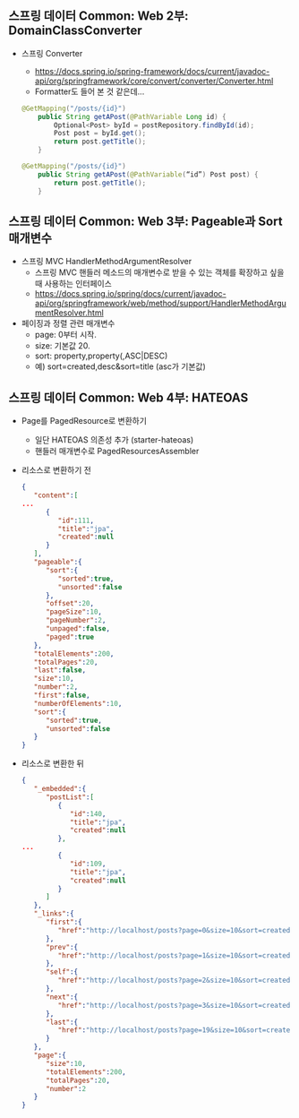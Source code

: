 ## 스프링 데이터 Common: Web 2부: DomainClassConverter
- 스프링 Converter
    * https://docs.spring.io/spring-framework/docs/current/javadoc-api/org/springframework/core/convert/converter/Converter.html
    * Formatter도 들어 본 것 같은데...

    ```java
    @GetMapping("/posts/{id}")
        public String getAPost(@PathVariable Long id) {
            Optional<Post> byId = postRepository.findById(id);
            Post post = byId.get();
            return post.getTitle();
        }
    ```
  
    ```java
    @GetMapping("/posts/{id}")
        public String getAPost(@PathVariable(“id”) Post post) {
            return post.getTitle();
        }
    ```

## 스프링 데이터 Common: Web 3부: Pageable과 Sort 매개변수
- 스프링 MVC HandlerMethodArgumentResolver
  * 스프링 MVC 핸들러 메소드의 매개변수로 받을 수 있는 객체를 확장하고 싶을 때 사용하는 인터페이스
  * https://docs.spring.io/spring/docs/current/javadoc-api/org/springframework/web/method/support/HandlerMethodArgumentResolver.html
- 페이징과 정렬 관련 매개변수
  * page: 0부터 시작.
  * size: 기본값 20.
  * sort: property,property(,ASC|DESC)
  * 예) sort=created,desc&sort=title (asc가 기본값)

## 스프링 데이터 Common: Web 4부: HATEOAS
- Page를 PagedResource로 변환하기
  * 일단 HATEOAS 의존성 추가 (starter-hateoas)
  * 핸들러 매개변수로 PagedResourcesAssembler
- 리소스로 변환하기 전

  ```json
  {  
     "content":[  
  ...
        {  
           "id":111,
           "title":"jpa",
           "created":null
        }
     ],
     "pageable":{  
        "sort":{  
           "sorted":true,
           "unsorted":false
        },
        "offset":20,
        "pageSize":10,
        "pageNumber":2,
        "unpaged":false,
        "paged":true
     },
     "totalElements":200,
     "totalPages":20,
     "last":false,
     "size":10,
     "number":2,
     "first":false,
     "numberOfElements":10,
     "sort":{  
        "sorted":true,
        "unsorted":false
     }
  }
  
  ```

- 리소스로 변환한 뒤

  ```json
  {  
     "_embedded":{  
        "postList":[  
           {  
              "id":140,
              "title":"jpa",
              "created":null
           },
  ...
           {  
              "id":109,
              "title":"jpa",
              "created":null
           }
        ]
     },
     "_links":{  
        "first":{  
           "href":"http://localhost/posts?page=0&size=10&sort=created,desc&sort=title,asc"
        },
        "prev":{  
           "href":"http://localhost/posts?page=1&size=10&sort=created,desc&sort=title,asc"
        },
        "self":{  
           "href":"http://localhost/posts?page=2&size=10&sort=created,desc&sort=title,asc"
        },
        "next":{  
           "href":"http://localhost/posts?page=3&size=10&sort=created,desc&sort=title,asc"
        },
        "last":{  
           "href":"http://localhost/posts?page=19&size=10&sort=created,desc&sort=title,asc"
        }
     },
     "page":{  
        "size":10,
        "totalElements":200,
        "totalPages":20,
        "number":2
     }
  }
  ```